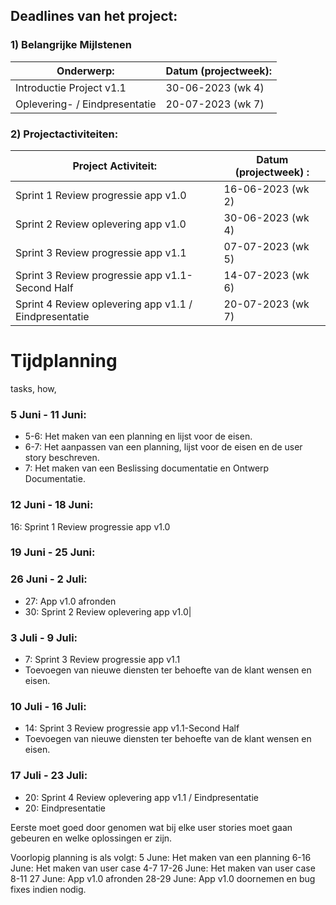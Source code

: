 ## Deadlines van het project:

### 1) Belangrijke Mijlstenen

|Onderwerp:|Datum (projectweek):|
|---|---|
|Introductie Project v1.1|30-06-2023 (wk 4)|
|Oplevering- / Eindpresentatie|20-07-2023 (wk 7)|


### 2) Projectactiviteiten:

|Project Activiteit:|Datum (projectweek) :|
|---|---|
|Sprint 1 Review progressie app v1.0|16-06-2023 (wk 2)|
|Sprint 2 Review oplevering app v1.0|30-06-2023 (wk 4)|
|Sprint 3 Review progressie app v1.1|07-07-2023 (wk 5)|
|Sprint 3 Review progressie app v1.1-Second Half|14-07-2023 (wk 6)|
|Sprint 4 Review oplevering app v1.1 / Eindpresentatie|20-07-2023 (wk 7)|

# Tijdplanning

tasks, how, 

### 5 Juni - 11 Juni:
- 5-6: Het maken van een planning en lijst voor de eisen.
- 6-7: Het aanpassen van een planning, lijst voor de eisen en de user story beschreven.
- 7: Het maken van een Beslissing documentatie en Ontwerp Documentatie.

### 12 Juni - 18 Juni:
16: Sprint 1 Review progressie app v1.0


### 19 Juni - 25 Juni:


### 26 Juni - 2 Juli:
- 27: App v1.0 afronden
- 30: Sprint 2 Review oplevering app v1.0|

### 3 Juli - 9 Juli:
- 7: Sprint 3 Review progressie app v1.1
- Toevoegen van nieuwe diensten ter behoefte van de klant wensen en eisen.

### 10 Juli - 16 Juli:
- 14: Sprint 3 Review progressie app v1.1-Second Half
- Toevoegen van nieuwe diensten ter behoefte van de klant wensen en eisen.

### 17 Juli - 23 Juli:
- 20: Sprint 4 Review oplevering app v1.1 / Eindpresentatie
- 20: Eindpresentatie






Eerste moet goed door genomen wat bij elke user stories moet gaan gebeuren en welke oplossingen er zijn. 

Voorlopig planning is als volgt:
5 June: Het maken van een planning
6-16 June: Het maken van user case 4-7 
17-26 June: Het maken van user case 8-11
27 June: App v1.0 afronden
28-29 June:  App v1.0 doornemen en bug fixes indien nodig.
